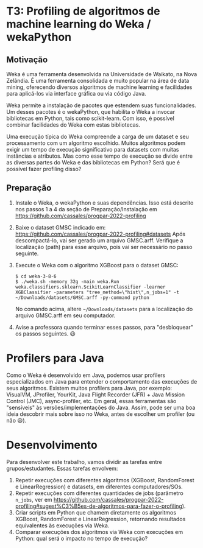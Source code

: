 # T3: Profiling de algoritmos de machine learning do Weka / wekaPython


## Motivação

Weka é uma ferramenta desenvolvida na Universidade de Waikato, na Nova Zelândia. É uma ferramenta consolidada e muito popular na área de data mining, oferecendo diversos algoritmos de machine learning e facilidades para aplicá-los via interface gráfica ou via código Java.

Weka permite a instalação de pacotes que estendem suas funcionalidades. Um desses pacotes é o wekaPython, que habilita o Weka a invocar bibliotecas em Python, tais como scikit-learn. Com isso, é possível combinar facilidades do Weka com estas bibliotecas.

Uma execução típica do Weka compreende a carga de um dataset e seu processamento com um algoritmo escolhido. 
Muitos algoritmos podem exigir um tempo de execução significativo para datasets com muitas instâncias e atributos.
Mas como esse tempo de execução se divide entre as diversas partes do Weka e das bibliotecas em Python? Será que é possível fazer profiling disso? 


## Preparação

1. Instale o Weka, o wekaPython e suas dependências. Isso está descrito nos passos 1 a 4 da seção de Preparação/Instalação em https://github.com/cassales/progpar-2022-profiling

2. Baixe o dataset GMSC indicado em: https://github.com/cassales/progpar-2022-profiling#datasets Após descompactá-lo, vai ser gerado um arquivo GMSC.arff. Verifique a localização (path) para esse arquivo, pois vai ser necessário no passo seguinte.

3. Execute o Weka com o algoritmo XGBoost para o dataset GMSC:
   ```
   $ cd weka-3-8-6
   $ ./weka.sh -memory 32g -main weka.Run weka.classifiers.sklearn.ScikitLearnClassifier -learner XGBClassifier -parameters "tree_method=\"hist\",n_jobs=1" -t ~/Downloads/datasets/GMSC.arff -py-command python
   ```
   No comando acima, altere `~/Downloads/datasets` para a localização do arquivo GMSC.arff em seu computador.


4. Avise a professora quando terminar esses passos, para "desbloquear" os passos seguintes. 😃


# Profilers para Java

Como o Weka é desenvolvido em Java, podemos usar profilers especializados em Java para entender o comportamento das execuções de seus algoritmos. Existem muitos profilers para Java, por exemplo: VisualVM, JProfiler, YourKit, Java Flight Recorder (JFR) + Java Mission Control (JMC), async-profiler, etc. Em geral, essas ferramentas são "sensíveis" às versões/implementações do Java. Assim, pode ser uma boa ideia descobrir mais sobre isso no Weka, antes de escolher um profiler (ou não :smiley:).

# Desenvolvimento

Para desenvolver este trabalho, vamos dividir as tarefas entre grupos/estudantes. Essas tarefas envolvem:

1. Repetir execuções com diferentes algoritmos (XGBoost, RandomForest e LinearRegression) e datasets, em diferentes computadores/SOs.
2. Repetir execuções com diferentes quantidades de jobs (parâmetro `n_jobs`, ver em https://github.com/cassales/progpar-2022-profiling#sugest%C3%B5es-de-algoritmos-para-fazer-o-profiling).
3. Criar scripts em Python que chamem diretamente os algoritmos XGBoost, RandomForest e LinearRegression, retornando resultados equivalentes às execuções via Weka.
4. Comparar execuções dos algoritmos via Weka com execuções em Python: qual será o impacto no tempo de execução?



